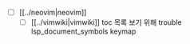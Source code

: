 - [ ] [[../neovim|neovim]]
  - [ ] [[../vimwiki|vimwiki]] toc 목록 보기 위해 trouble lsp_document_symbols keymap
